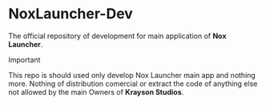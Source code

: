 # NoxLauncher-Dev

The official repository of development for main application of **Nox Launcher**.

> [!IMPORTANT]  
> This repo is should used only develop Nox Launcher main app and nothing more. Nothing of distribution comercial or extract the code of anything else not allowed by the main Owners of **Krayson Studios**.
> 
